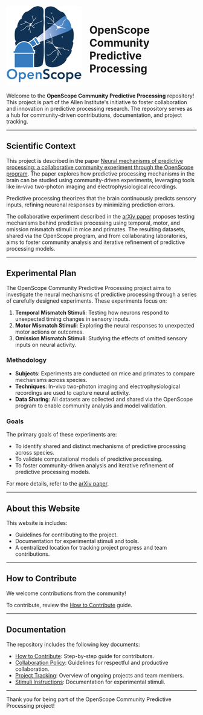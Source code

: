 <div style="display: flex; align-items: center; margin-bottom: 20px;">
    <img src="img/openscope_logo.png" alt="OpenScope Logo" style="width: 200px; margin-right: 20px;">
    <h1>OpenScope Community Predictive Processing</h1>
</div>

Welcome to the **OpenScope Community Predictive Processing** repository! This project is part of the Allen Institute's initiative to foster collaboration and innovation in predictive processing research. The repository serves as a hub for community-driven contributions, documentation, and project tracking.

---

## Scientific Context

This project is described in the paper [Neural mechanisms of predictive processing: a collaborative community experiment through the OpenScope program](https://arxiv.org/abs/2504.09614). The paper explores how predictive processing mechanisms in the brain can be studied using community-driven experiments, leveraging tools like in-vivo two-photon imaging and electrophysiological recordings.

Predictive processing theorizes that the brain continuously predicts sensory inputs, refining neuronal responses by minimizing prediction errors.

The collaborative experiment described in the [arXiv paper](https://arxiv.org/abs/2504.09614) proposes testing mechanisms behind predictive processing using temporal, motor, and omission mismatch stimuli in mice and primates. The resulting datasets, shared via the OpenScope program, and from collaborating laboratories, aims to foster community analysis and iterative refinement of predictive processing models.

---

## Experimental Plan

The OpenScope Community Predictive Processing project aims to investigate the neural mechanisms of predictive processing through a series of carefully designed experiments. These experiments focus on:

1. **Temporal Mismatch Stimuli**: Testing how neurons respond to unexpected timing changes in sensory inputs.
2. **Motor Mismatch Stimuli**: Exploring the neural responses to unexpected motor actions or outcomes.
3. **Omission Mismatch Stimuli**: Studying the effects of omitted sensory inputs on neural activity.

### Methodology

- **Subjects**: Experiments are conducted on mice and primates to compare mechanisms across species.
- **Techniques**: In-vivo two-photon imaging and electrophysiological recordings are used to capture neural activity.
- **Data Sharing**: All datasets are collected and shared via the OpenScope program to enable community analysis and model validation.

### Goals

The primary goals of these experiments are:

- To identify shared and distinct mechanisms of predictive processing across species.
- To validate computational models of predictive processing.
- To foster community-driven analysis and iterative refinement of predictive processing models.

For more details, refer to the [arXiv paper](https://arxiv.org/abs/2504.09614).

---

## About this Website

This website is includes:
- Guidelines for contributing to the project.
- Documentation for experimental stimuli and tools.
- A centralized location for tracking project progress and team contributions.

---

## How to Contribute

We welcome contributions from the community! 

To contribute, review the [How to Contribute](how_to_contribute.md) guide.

---

## Documentation

The repository includes the following key documents:
- [How to Contribute](how_to_contribute.md): Step-by-step guide for contributors.
- [Collaboration Policy](collaboration-policy.md): Guidelines for respectful and productive collaboration.
- [Project Tracking](project-tracking.md): Overview of ongoing projects and team members.
- [Stimuli Instructions](stimuli/bonsai_instructions.md): Documentation for experimental stimuli.

---

Thank you for being part of the OpenScope Community Predictive Processing project!
